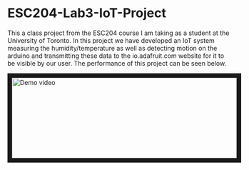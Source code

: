 # ESC204-Lab3-IoT-Project
This a class project from the ESC204 course I am taking as a student at the University of Toronto. In this project we have developed an IoT system measuring the humidity/temperature as well as detecting motion on the arduino and transmitting these data to the io.adafruit.com website for it to be visible by our user. The performance of this project can be seen below. 


<a href="https://youtu.be/etgSocM0aQ0
" target="_blank"><img src="http://img.youtube.com/vi/etgSocM0aQ0/0.jpg" 
alt="Demo video" width="100%" height="180" border="10" /></a>
